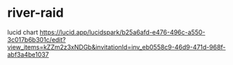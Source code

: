 # river-raid

lucid chart
https://lucid.app/lucidspark/b25a6afd-e476-496c-a550-3c017b6b301c/edit?view_items=kZZm2z3xNDGb&invitationId=inv_eb0558c9-46d9-471d-968f-abf3a4be1037
